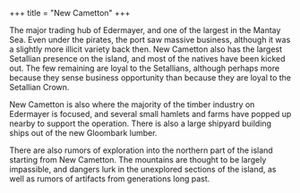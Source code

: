 +++
title = "New Cametton"
+++

The major trading hub of Edermayer, and one of the largest in the Mantay Sea.
Even under the pirates, the port saw massive business, although it was a
slightly more illicit variety back then. New Cametton also has the largest
Setallian presence on the island, and most of the natives have been kicked out.
The few remaining are loyal to the Setallians, although perhaps more because
they sense business opportunity than because they are loyal to the Setallian
Crown.

New Cametton is also where the majority of the timber industry on Edermayer is
focused, and several small hamlets and farms have popped up nearby to support
the operation. There is also a large shipyard building ships out of the new
Gloombark lumber.

There are also rumors of exploration into the northern part of the island
starting from New Cametton. The mountains are thought to be largely impassible,
and dangers lurk in the unexplored sections of the island, as well as rumors of
artifacts from generations long past.

